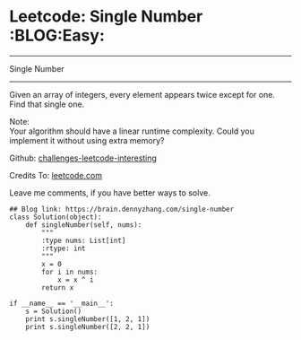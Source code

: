 # Leetcode: Single Number     :BLOG:Easy:


---

Single Number  

---

Given an array of integers, every element appears twice except for one. Find that single one.  

Note:  
Your algorithm should have a linear runtime complexity. Could you implement it without using extra memory?  

Github: [challenges-leetcode-interesting](https://github.com/DennyZhang/challenges-leetcode-interesting/tree/master/single-number)  

Credits To: [leetcode.com](https://leetcode.com/problems/single-number/description/)  

Leave me comments, if you have better ways to solve.  

    ## Blog link: https://brain.dennyzhang.com/single-number
    class Solution(object):
        def singleNumber(self, nums):
            """
            :type nums: List[int]
            :rtype: int
            """
            x = 0
            for i in nums:
                x = x ^ i
            return x
    
    if __name__ == '__main__':
        s = Solution()
        print s.singleNumber([1, 2, 1])
        print s.singleNumber([2, 2, 1])